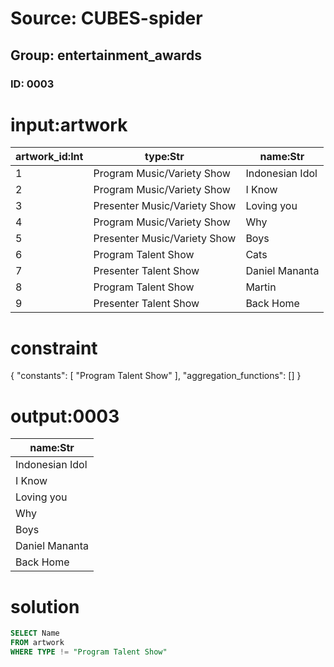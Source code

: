 # Source: CUBES-spider
## Group: entertainment_awards
### ID: 0003

# input:artwork

| artwork_id:Int | type:Str | name:Str |
|---|---|---|
| 1 | Program Music/Variety Show | Indonesian Idol |
| 2 | Program Music/Variety Show | I Know |
| 3 | Presenter Music/Variety Show | Loving you |
| 4 | Program Music/Variety Show | Why |
| 5 | Presenter Music/Variety Show | Boys |
| 6 | Program Talent Show | Cats |
| 7 | Presenter Talent Show | Daniel Mananta |
| 8 | Program Talent Show | Martin |
| 9 | Presenter Talent Show | Back Home |

# constraint

{
  "constants": [
    "Program Talent Show"
  ],
  "aggregation_functions": []
}

# output:0003

| name:Str |
|---|
| Indonesian Idol |
| I Know |
| Loving you |
| Why |
| Boys |
| Daniel Mananta |
| Back Home |

# solution

```sql
SELECT Name
FROM artwork
WHERE TYPE != "Program Talent Show"
```
